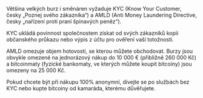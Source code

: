 Většina velkých burz i směnáren vyžaduje KYC (Know Your Customer, česky „Poznej svého zákazníka“) a AMLD (Anti Money Laundering Directive, česky „nařízení proti praní špinavých peněz“).

KYC ukládá povinnost společnostem získat od svých zákazníků kopii občanského průkazu nebo výpis z účtu pro ověření vaší totožnosti.

AMLD omezuje objem hotovosti, se kterou můžete obchodovat. Burzy jsou obvykle omezené na jednorázový nákup do 10 000 € (přibližně 260 000 Kč) a bitcoinmaty (fyzické bankomaty, ve kterých můžete koupit bitcoiny) jsou omezeny na 25 000 Kč.

Pokud chcete být při nákupu 100% anonymní, dívejte se po službách bez KYC nebo kupte bitcoiny od kamaráda, kterému důvěřujete.